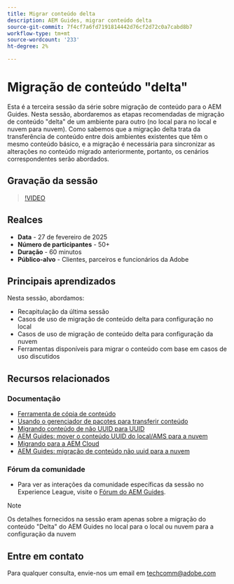 ```yaml
---
title: Migrar conteúdo delta
description: AEM Guides, migrar conteúdo delta
source-git-commit: 7f4cf7a6fd7191814442d76cf2d72c0a7cabd8b7
workflow-type: tm+mt
source-wordcount: '233'
ht-degree: 2%

---
```


# Migração de conteúdo &quot;delta&quot;

Esta é a terceira sessão da série sobre migração de conteúdo para o AEM Guides.
Nesta sessão, abordaremos as etapas recomendadas de migração de conteúdo &quot;delta&quot; de um ambiente para outro (no local para no local e nuvem para nuvem).
Como sabemos que a migração delta trata da transferência de conteúdo entre dois ambientes existentes que têm o mesmo conteúdo básico, e a migração é necessária para sincronizar as alterações no conteúdo migrado anteriormente, portanto, os cenários correspondentes serão abordados.


## Gravação da sessão

>[!VIDEO](https://video.tv.adobe.com/v/3448785/#uuid-migration-#delta-content-migration-#aem-guides-#content-migration?quality=12&learn=on)


## Realces

- **Data** - 27 de fevereiro de 2025
- **Número de participantes** - 50+
- **Duração** - 60 minutos
- **Público-alvo** - Clientes, parceiros e funcionários da Adobe


## Principais aprendizados

Nesta sessão, abordamos:
- Recapitulação da última sessão
- Casos de uso de migração de conteúdo delta para configuração no local
- Casos de uso de migração de conteúdo delta para configuração da nuvem
- Ferramentas disponíveis para migrar o conteúdo com base em casos de uso discutidos


## Recursos relacionados

### Documentação

- [Ferramenta de cópia de conteúdo](https://experienceleague.adobe.com/en/docs/experience-manager-cloud-service/content/implementing/developer-tools/content-copy)
- [Usando o gerenciador de pacotes para transferir conteúdo](https://experienceleague.adobe.com/pt-br/docs/experience-manager-cloud-service/content/implementing/developer-tools/package-manager)
- [Migrando conteúdo de não UUID para UUID](https://experienceleague.adobe.com/en/docs/experience-manager-guides/using/install-guide/on-prem-ig/content-migration/migration-process/migrate-non-uuid-uuid)
- [AEM Guides: mover o conteúdo UUID do local/AMS para a nuvem](../../cs-install-guide/migrate-on-premise-content-cloud.md)
- [Migrando para a AEM Cloud](https://experienceleague.adobe.com/en/docs/experience-manager-cloud-service/content/migration-journey/getting-started)
- [AEM Guides: migração de conteúdo não uuid para a nuvem](../../install-guide/migrate-uuid-non-uuid.md)

### Fórum da comunidade

- Para ver as interações da comunidade específicas da sessão no Experience League, visite o [Fórum do AEM Guides](https://experienceleaguecommunities.adobe.com/t5/experience-manager-guides/bd-p/xml-documentation-discussions).


>[!NOTE]
>
> Os detalhes fornecidos na sessão eram apenas sobre a migração do conteúdo &quot;Delta&quot; do AEM Guides no local para o local ou nuvem para a configuração da nuvem



## Entre em contato

Para qualquer consulta, envie-nos um email em <techcomm@adobe.com>